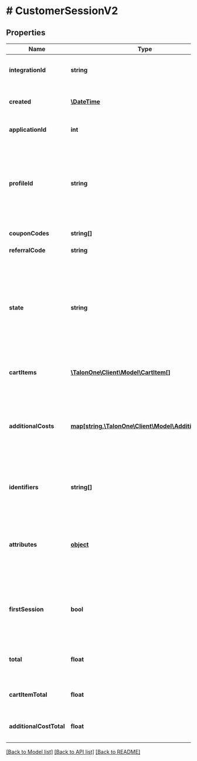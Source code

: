# # CustomerSessionV2

## Properties

Name | Type | Description | Notes
------------ | ------------- | ------------- | -------------
**integrationId** | **string** | The ID used for this entity in the application system. | 
**created** | [**\DateTime**](\DateTime.md) | The exact moment this entity was created. | 
**applicationId** | **int** | The ID of the application that owns this entity. | 
**profileId** | **string** | ID of the customers profile as used within this Talon.One account. May be omitted or set to the empty string if the customer does not yet have a known profile ID. | 
**couponCodes** | **string[]** | Any coupon codes entered. | [optional] 
**referralCode** | **string** | Any referral code entered. | [optional] 
**state** | **string** | Indicates the current state of the session. All sessions must start in the \&quot;open\&quot; state, after which valid transitions are...  1. open -&gt; closed 2. open -&gt; cancelled 3. closed -&gt; cancelled | [default to 'open']
**cartItems** | [**\TalonOne\Client\Model\CartItem[]**](CartItem.md) | All items the customer will be purchasing in this session | 
**additionalCosts** | [**map[string,\TalonOne\Client\Model\AdditionalCost]**](AdditionalCost.md) | Any costs associated with the session that can not be explicitly attributed to cart items. Examples include shipping costs and service fees. | [optional] 
**identifiers** | **string[]** | Identifiers for the customer, this can be used for limits on values such as device ID. | [optional] 
**attributes** | [**object**](.md) | A key-value map of the sessions attributes. The potentially valid attributes are configured in your accounts developer settings. | 
**firstSession** | **bool** | Indicates whether this is the first session for the customer&#39;s profile. Will always be true for anonymous sessions. | 
**total** | **float** | The total sum of cart-items, as well as additional costs, before any discounts applied | 
**cartItemTotal** | **float** | The total sum of cart-items before any discounts applied | 
**additionalCostTotal** | **float** | The total sum of additional costs before any discounts applied | 

[[Back to Model list]](../../README.md#documentation-for-models) [[Back to API list]](../../README.md#documentation-for-api-endpoints) [[Back to README]](../../README.md)


